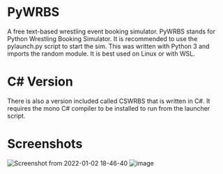 # PyWRBS
A free text-based wrestling event booking simulator.
PyWRBS stands for Python Wrestling Booking Simulator.
It is recommended to use the pylaunch.py script to start the sim.
This was written with Python 3 and imports the random module.
It is best used on Linux or with WSL.
# C# Version
There is also a version included called CSWRBS that is written in C#. It requires the mono C# compiler to be installed to run from the launcher script.
# Screenshots
![Screenshot from 2022-01-02 18-46-40](https://user-images.githubusercontent.com/17995774/147892550-6b6f7f76-475e-4cc9-8393-31a4d692c2af.png)
![image](https://user-images.githubusercontent.com/17995774/148621567-1095c75b-eac6-4179-a3b1-e9656a1609ae.png)

